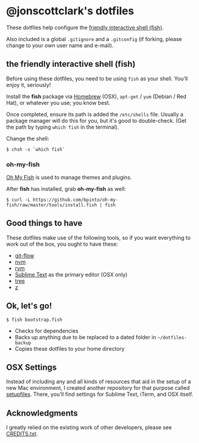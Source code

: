 # @jonscottclark's dotfiles

These dotfiles help configure the [friendly interactive shell (fish)](https://github.com/fish-shell/fish-shell).

Also included is a global `.gitignore` and a `.gitconfig` (if forking, please change to your own user name and e-mail).

## the friendly interactive shell (fish)

Before using these dotfiles, you need to be using `fish` as your shell. You'll enjoy it, seriously!

Install the **fish** package via [Homebrew](http://brew.sh) (OSX), `apt-get` / `yum` (Debian / Red Hat), or whatever you use; you know best.

Once completed, ensure its path is added the `/etc/shells` file. Usually a package manager will do this for you, but it's good to double-check. (Get the path by typing `which fish` in the terminal).

Change the shell:

``$ chsh -s `which fish` ``

### oh-my-fish

[Oh My Fish](https://github.com/bpinto/oh-my-fish) is used to manage themes and plugins.

After **fish** has installed, grab **oh-my-fish** as well:

`$ curl -L https://github.com/bpinto/oh-my-fish/raw/master/tools/install.fish | fish`

## Good things to have

These dotfiles make use of the following tools, so if you want everything to work out of the box, you ought to have these:

- [git-flow](https://github.com/nvie/gitflow)
- [nvm](https://github.com/creationix/nvm)
- [rvm](https://rvm.io)
- [Sublime Text](https://www.sublimetext.com) as the primary editor (OSX only)
- [tree](http://mama.indstate.edu/users/ice/tree)
- [z](https://github.com/rupa/z)

## Ok, let's go!

`$ fish bootstrap.fish`

- Checks for dependencies
- Backs up anything due to be replaced to a dated folder in `~/dotfiles-backup`
- Copies these dotfiles to your home directory

## OSX Settings

Instead of including any and all kinds of resources that aid in the setup of a new Mac environment, I created another repository for that purpose called [setupfiles](https://github.com/jonscottclark/setupfiles). There, you'll find settings for Sublime Text, iTerm, and OSX itself.

## Acknowledgments

I greatly relied on the existing work of other developers, please see [CREDITS.txt](https://github.com/jonscottclark/dotfiles/blob/master/CREDITS.txt).